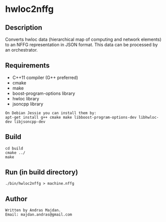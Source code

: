 # hwloc2nffg

## Description
Converts hwloc data (hierarchical map of computing and network elements)
to an NFFG representation in JSON format. This data can be processed by
an orchestrator. 

## Requirements
* C++11 compiler (G++ preferred)
* cmake
* make
* boost-program-options library
* hwloc library
* jsoncpp library

```
On Debian Jessie you can install them by:
apt-get install g++ cmake make libboost-program-options-dev libhwloc-dev libjsoncpp-dev
```

## Build
```
cd build
cmake ../
make
```

## Run (in build directory)
```
./bin/hwloc2nffg > machine.nffg
```

## Author
```
Written by Andras Majdan.
Email: majdan.andras@gmail.com
```

